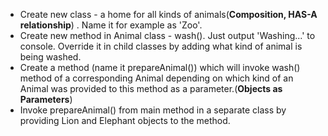 - Create new class  - a home for all kinds of animals(**Composition, HAS-A relationship**) . Name it for example as 'Zoo'.
- Create new method in Animal class - wash(). Just output 'Washing...' to console. Override it in child classes by adding what kind of animal is being washed.
- Create a method (name it prepareAnimal()) which will invoke wash() method of a corresponding Animal depending on which kind of an Animal was provided to this method as a parameter.(**Objects as Parameters**)
- Invoke prepareAnimal() from main method in a separate class by providing Lion and Elephant objects to the method.

